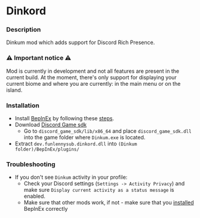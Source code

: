 ﻿# Dinkord

### Description

Dinkum mod which adds support for Discord Rich Presence.

### ⚠ Important notice ⚠

Mod is currently in development and not all features are present in the current build. At the moment, there's only support for displaying your current
biome and where you are currently: in the main menu or on the island.

### Installation

- Install [BepInEx](https://builds.bepinex.dev/projects/bepinex_be/576/BepInEx_UnityMono_x64_e473f08_6.0.0-be.576.zip) by following these [steps](https://docs.bepinex.dev/master/articles/user_guide/installation/unity_mono.html?tabs=tabid-win).
- Download [Discord Game sdk](https://dl-game-sdk.discordapp.net/2.5.6/discord_game_sdk.zip)
    - Go to `discord_game_sdk/lib/x86_64` and place `discord_game_sdk.dll` into the game folder where `Dinkum.exe` is located.
- Extract `dev.funlennysub.dinkord.dll` into `(Dinkum folder)/BepInEx/plugins/`

### Troubleshooting

- If you don't see `Dinkum` activity in your profile:
    - Check your Discord settings (`Settings -> Activity Privacy`) and make sure `Display current activity as a status message` is enabled.
    - Make sure that other mods work, if not - make sure that you [installed](#Installation) BepInEx correctly
 
